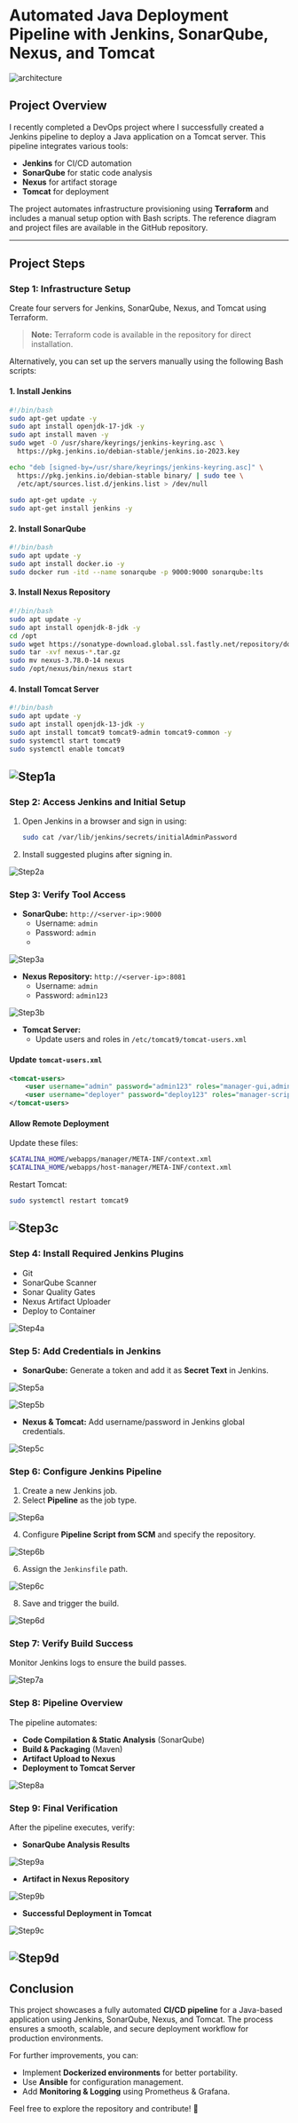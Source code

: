 # Automated Java Deployment Pipeline with Jenkins, SonarQube, Nexus, and Tomcat

![architecture](steps/project.png)

## Project Overview
I recently completed a DevOps project where I successfully created a Jenkins pipeline to deploy a Java application on a Tomcat server. This pipeline integrates various tools:

- **Jenkins** for CI/CD automation
- **SonarQube** for static code analysis
- **Nexus** for artifact storage
- **Tomcat** for deployment

The project automates infrastructure provisioning using **Terraform** and includes a manual setup option with Bash scripts. The reference diagram and project files are available in the GitHub repository.

---

## Project Steps

### Step 1: Infrastructure Setup
Create four servers for Jenkins, SonarQube, Nexus, and Tomcat using Terraform.

> **Note:** Terraform code is available in the repository for direct installation.

Alternatively, you can set up the servers manually using the following Bash scripts:

#### 1. Install Jenkins
```bash
#!/bin/bash
sudo apt-get update -y
sudo apt install openjdk-17-jdk -y
sudo apt install maven -y
sudo wget -O /usr/share/keyrings/jenkins-keyring.asc \
  https://pkg.jenkins.io/debian-stable/jenkins.io-2023.key

echo "deb [signed-by=/usr/share/keyrings/jenkins-keyring.asc]" \
  https://pkg.jenkins.io/debian-stable binary/ | sudo tee \
  /etc/apt/sources.list.d/jenkins.list > /dev/null
  
sudo apt-get update -y
sudo apt-get install jenkins -y
```

#### 2. Install SonarQube
```bash
#!/bin/bash
sudo apt update -y
sudo apt install docker.io -y
sudo docker run -itd --name sonarqube -p 9000:9000 sonarqube:lts
```

#### 3. Install Nexus Repository
```bash
#!/bin/bash
sudo apt update -y
sudo apt install openjdk-8-jdk -y
cd /opt
sudo wget https://sonatype-download.global.ssl.fastly.net/repository/downloads-prod-group/3/nexus-unix-x86-64-3.78.0-14.tar.gz
sudo tar -xvf nexus-*.tar.gz
sudo mv nexus-3.78.0-14 nexus
sudo /opt/nexus/bin/nexus start
```

#### 4. Install Tomcat Server
```bash
#!/bin/bash
sudo apt update -y
sudo apt install openjdk-13-jdk -y
sudo apt install tomcat9 tomcat9-admin tomcat9-common -y
sudo systemctl start tomcat9
sudo systemctl enable tomcat9
```
![Step1a](steps/Step1a.png)
---

### Step 2: Access Jenkins and Initial Setup
1. Open Jenkins in a browser and sign in using:
   ```bash
   sudo cat /var/lib/jenkins/secrets/initialAdminPassword
   ```
2. Install suggested plugins after signing in.

![Step2a](steps/Step2a.png)

### Step 3: Verify Tool Access
- **SonarQube:** `http://<server-ip>:9000`
  - Username: `admin`
  - Password: `admin`
  - 
![Step3a](steps/Step3a.png)

- **Nexus Repository:** `http://<server-ip>:8081`
  - Username: `admin`
  - Password: `admin123`

![Step3b](steps/Step3b.png)

- **Tomcat Server:**
  - Update users and roles in `/etc/tomcat9/tomcat-users.xml`

#### Update `tomcat-users.xml`
```xml
<tomcat-users>
    <user username="admin" password="admin123" roles="manager-gui,admin-gui"/>
    <user username="deployer" password="deploy123" roles="manager-script"/>
</tomcat-users>
```
#### Allow Remote Deployment
Update these files:
```bash
$CATALINA_HOME/webapps/manager/META-INF/context.xml
$CATALINA_HOME/webapps/host-manager/META-INF/context.xml
```
Restart Tomcat:
```bash
sudo systemctl restart tomcat9
```
![Step3c](steps/Step3c.png)
---

### Step 4: Install Required Jenkins Plugins
- Git
- SonarQube Scanner
- Sonar Quality Gates
- Nexus Artifact Uploader
- Deploy to Container

![Step4a](steps/Step4a.png)

### Step 5: Add Credentials in Jenkins
- **SonarQube:** Generate a token and add it as **Secret Text** in Jenkins.

![Step5a](steps/Step5a.png)

![Step5b](steps/Step5b.png)

- **Nexus & Tomcat:** Add username/password in Jenkins global credentials.

![Step5c](steps/Step5c.png)

### Step 6: Configure Jenkins Pipeline
1. Create a new Jenkins job.
2. Select **Pipeline** as the job type.

![Step6a](steps/Step6a.png)

4. Configure **Pipeline Script from SCM** and specify the repository.

![Step6b](steps/Step6b.png)

6. Assign the `Jenkinsfile` path.

![Step6c](steps/Step6c.png)

8. Save and trigger the build.

![Step6d](steps/Step6d.png)

### Step 7: Verify Build Success
Monitor Jenkins logs to ensure the build passes.

![Step7a](steps/Step7a.png)

### Step 8: Pipeline Overview
The pipeline automates:
- **Code Compilation & Static Analysis** (SonarQube)
- **Build & Packaging** (Maven)
- **Artifact Upload to Nexus**
- **Deployment to Tomcat Server**

![Step8a](steps/Step8a.png)

### Step 9: Final Verification
After the pipeline executes, verify:
- **SonarQube Analysis Results**

![Step9a](steps/Step9a.png)

- **Artifact in Nexus Repository**

![Step9b](steps/Step9b.png)

- **Successful Deployment in Tomcat**

![Step9c](steps/Step9c.png)

![Step9d](steps/Step9d.png)
---

## Conclusion
This project showcases a fully automated **CI/CD pipeline** for a Java-based application using Jenkins, SonarQube, Nexus, and Tomcat. The process ensures a smooth, scalable, and secure deployment workflow for production environments.

For further improvements, you can:
- Implement **Dockerized environments** for better portability.
- Use **Ansible** for configuration management.
- Add **Monitoring & Logging** using Prometheus & Grafana.

Feel free to explore the repository and contribute! 🚀

